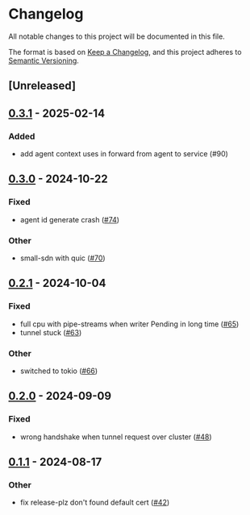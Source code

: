 # Changelog
All notable changes to this project will be documented in this file.

The format is based on [Keep a Changelog](https://keepachangelog.com/en/1.0.0/),
and this project adheres to [Semantic Versioning](https://semver.org/spec/v2.0.0.html).

## [Unreleased]

## [0.3.1](https://github.com/8xFF/atm0s-reverse-proxy/compare/atm0s-reverse-proxy-protocol-v0.3.0...atm0s-reverse-proxy-protocol-v0.3.1) - 2025-02-14

### Added

- add agent context uses in forward from agent to service (#90)

## [0.3.0](https://github.com/8xFF/atm0s-reverse-proxy/compare/atm0s-reverse-proxy-protocol-v0.2.1...atm0s-reverse-proxy-protocol-v0.3.0) - 2024-10-22

### Fixed

- agent id generate crash ([#74](https://github.com/8xFF/atm0s-reverse-proxy/pull/74))

### Other

- small-sdn with quic ([#70](https://github.com/8xFF/atm0s-reverse-proxy/pull/70))

## [0.2.1](https://github.com/8xFF/atm0s-reverse-proxy/compare/atm0s-reverse-proxy-protocol-v0.2.0...atm0s-reverse-proxy-protocol-v0.2.1) - 2024-10-04

### Fixed

- full cpu with pipe-streams when writer Pending in long time ([#65](https://github.com/8xFF/atm0s-reverse-proxy/pull/65))
- tunnel stuck ([#63](https://github.com/8xFF/atm0s-reverse-proxy/pull/63))

### Other

- switched to tokio ([#66](https://github.com/8xFF/atm0s-reverse-proxy/pull/66))

## [0.2.0](https://github.com/8xFF/atm0s-reverse-proxy/compare/atm0s-reverse-proxy-protocol-v0.1.1...atm0s-reverse-proxy-protocol-v0.2.0) - 2024-09-09

### Fixed

- wrong handshake when tunnel request over cluster ([#48](https://github.com/8xFF/atm0s-reverse-proxy/pull/48))

## [0.1.1](https://github.com/8xFF/atm0s-reverse-proxy/compare/atm0s-reverse-proxy-protocol-v0.1.0...atm0s-reverse-proxy-protocol-v0.1.1) - 2024-08-17

### Other
- fix release-plz don't found default cert ([#42](https://github.com/8xFF/atm0s-reverse-proxy/pull/42))
